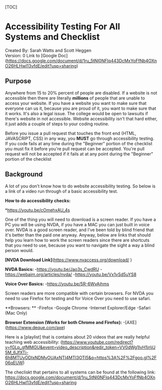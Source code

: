 [TOC]

# Accessibility Testing For All Systems and Checklist
Created By: Sarah Watts and Scott Heggen  
Version: 0
Link to [Google Doc] (https://docs.google.com/document/d/1ru_5tNl0NFIq443DcMxYoFfNb4OXnO26HLHwI13vfdE/edit?usp=sharing)

## Purpose

Anywhere from 15 to 20% percent of people are disabled. If a website is not accessible then there are 
literally **millions** of people that are unable to access your website. If you have a website you want to 
make sure that everyone can us it, because you are proud of it, you want to make sure that it works. 
It's also a legal issue. The college would be open to lawsuits if there's website in not accessible.
Website accessibility isn't that hard either, it just adds a couple of steps to your coding routine. 
 
Before you issue a pull request that touches the front end (HTML, JAVASCRIPT, CSS) in any way, 
you **MUST** go through accessibility testing. If you code fails at any time during the "Beginner" portion of 
the checklist you must fix it before you're pull request can be accepted. You're pull request will not be accepted if it fails at at
any point during the "Beginner" portion of the checklist

## Background

A lot of you don't know how to do website accessibility testing. So below is a link of a video run through of a basic accessibility test. 

**How to do accessibility checks:**

*https://youtu.be/cOmehxAU_4s 

One of the thing you will need to download is a screen reader. If you have a PC you will be using NVDA, 
if you have a MAC you can just built in voice over. NVDA is a good screen reader, and I've been told by blind friend that 
it's better than the paid one anyway. Anyway, below are links that should help you learn how to work the screen readers 
since there are shortcuts that you need to use, because you want to navigate the sight a way a blind person would. 

**[NVDA Download Link]**(https://www.nvaccess.org/download/ )

**NVDA Basics:** 
-https://youtu.be/Jao3s_CwdRU 
-https://webaim.org/articles/nvda/ 
-https://youtu.be/Vx1vSd5uYS8 


**Voice Over Basics:**
-https://youtu.be/5R-6WvAihms 

Screen readers are more compatible with certain browsers. For NVDA you need to use Firefox for testing and for Voice Over you need to use safari. 

**Browsers: **
-Firefox 
-Google Chrome
-Internet Explorer/Edge 
-Safari (Mac Only)

**Browser Extension (Works for both Chrome and Firefox):**
-[AXE] (https://www.deque.com/axe)

Here is a [playlist] that is contains about 20 videos that are really helpful teaching web accessibility: 
(https://www.youtube.com/redirect?v=fGLp_gfMMGU&event=video_description&redir_token=VV0dWg1lvH1jnVJ5M_6JfXTj-6h8MTUyODIxNDMyOUAxNTI4MTI3OTI5&q=https%3A%2F%2Fgoo.gl%2F06qEUW)

The checliskt that pertains to all systems can be found at the following link: https://docs.google.com/document/d/1ru_5tNl0NFIq443DcMxYoFfNb4OXnO26HLHwI13vfdE/edit?usp=sharing
